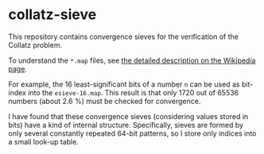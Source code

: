 # collatz-sieve
This repository contains convergence sieves for the verification of the Collatz problem.

To understand the `*.map` files, see [the detailed description on the Wikipedia page](https://en.wikipedia.org/wiki/Collatz_conjecture#Modular_restrictions).

For example, the 16 least-significant bits of a number `n` can be used as bit-index into the `esieve-16.map`.
This result is that only 1720 out of 65536 numbers (about 2.6 %) must be checked for convergence.

I have found that these convergence sieves (considering values stored in bits) have a kind of internal structure.
Specifically, sieves are formed by only several constantly repeated 64-bit patterns, so I store only indices into a small look-up table.
